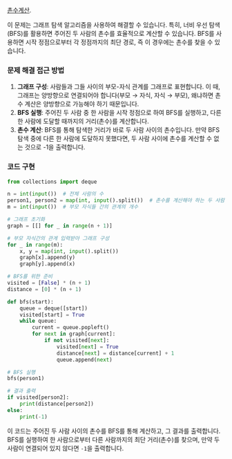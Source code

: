 [촌수계산](https://www.acmicpc.net/problem/2644).

이 문제는 그래프 탐색 알고리즘을 사용하여 해결할 수 있습니다. 특히, 너비 우선 탐색(BFS)를 활용하면 주어진 두 사람의 촌수를 효율적으로 계산할 수 있습니다. BFS를 사용하면 시작 정점으로부터 각 정점까지의 최단 경로, 즉 이 경우에는 촌수를 찾을 수 있습니다.

### 문제 해결 접근 방법

1. **그래프 구성**: 사람들과 그들 사이의 부모-자식 관계를 그래프로 표현합니다. 이 때, 그래프는 양방향으로 연결되어야 합니다(부모 → 자식, 자식 → 부모), 왜냐하면 촌수 계산은 양방향으로 가능해야 하기 때문입니다.
2. **BFS 실행**: 주어진 두 사람 중 한 사람을 시작 정점으로 하여 BFS를 실행하고, 다른 한 사람에 도달할 때까지의 거리(촌수)를 계산합니다.
3. **촌수 계산**: BFS를 통해 탐색한 거리가 바로 두 사람 사이의 촌수입니다. 만약 BFS 탐색 중에 다른 한 사람에 도달하지 못했다면, 두 사람 사이에 촌수를 계산할 수 없는 것으로 -1을 출력합니다.

### 코드 구현

```python
from collections import deque

n = int(input())  # 전체 사람의 수
person1, person2 = map(int, input().split())  # 촌수를 계산해야 하는 두 사람
m = int(input())  # 부모 자식들 간의 관계의 개수

# 그래프 초기화
graph = [[] for _ in range(n + 1)]

# 부모 자식간의 관계 입력받아 그래프 구성
for _ in range(m):
    x, y = map(int, input().split())
    graph[x].append(y)
    graph[y].append(x)

# BFS를 위한 준비
visited = [False] * (n + 1)
distance = [0] * (n + 1)

def bfs(start):
    queue = deque([start])
    visited[start] = True
    while queue:
        current = queue.popleft()
        for next in graph[current]:
            if not visited[next]:
                visited[next] = True
                distance[next] = distance[current] + 1
                queue.append(next)

# BFS 실행
bfs(person1)

# 결과 출력
if visited[person2]:
    print(distance[person2])
else:
    print(-1)
```

이 코드는 주어진 두 사람 사이의 촌수를 BFS를 통해 계산하고, 그 결과를 출력합니다. BFS를 실행하여 한 사람으로부터 다른 사람까지의 최단 거리(촌수)를 찾으며, 만약 두 사람이 연결되어 있지 않다면 `-1`을 출력합니다.